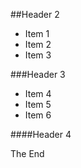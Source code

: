 ##Header 2

* Item 1
* Item 2
* Item 3


###Header 3

- Item 4
- Item 5
- Item 6


####Header 4

The End